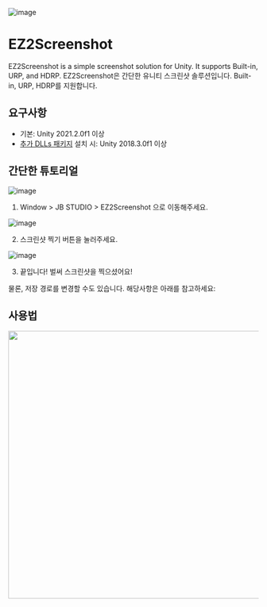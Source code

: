 ![image](https://user-images.githubusercontent.com/18626148/166096262-8f22b2d9-5566-4d87-844a-9db006e64b0a.png)
# EZ2Screenshot
EZ2Screenshot is a simple screenshot solution for Unity. It supports Built-in, URP, and HDRP.
EZ2Screenshot은 간단한 유니티 스크린샷 솔루션입니다. Built-in, URP, HDRP를 지원합니다.

## 요구사항
- 기본: Unity 2021.2.0f1 이상
- [추가 DLLs 패키지](https://github.com/hwi-middle/UnityEZ2Screenshot/issues/2) 설치 시: Unity 2018.3.0f1 이상

## 간단한 튜토리얼

![image](https://user-images.githubusercontent.com/18626148/166056306-c15209a6-05d7-434c-9a01-15caa4d94819.png)

1. Window > JB STUDIO > EZ2Screenshot 으로 이동해주세요.

![image](https://user-images.githubusercontent.com/18626148/166093823-9ea5da0c-f4fb-4a99-be98-f7aea3547988.png)

2. 스크린샷 찍기 버튼을 눌러주세요.

![image](https://user-images.githubusercontent.com/18626148/166060007-2b5f2072-4b0c-47f4-b132-02b86149cb8b.png)

3. 끝입니다! 벌써 스크린샷을 찍으셨어요! 

물론, 저장 경로를 변경할 수도 있습니다. 해당사항은 아래를 참고하세요:

## 사용법
<img src="https://user-images.githubusercontent.com/18626148/167122099-0d0f3fca-158d-49ad-b689-a2482e53454d.png" width="960" height="540"/>